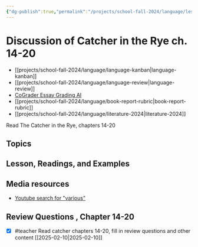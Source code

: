 ```yaml
---
{"dg-publish":true,"permalink":"/projects/school-fall-2024/language/lessons/catcher-ch-14-20-discussion/"}
---
```



#  Discussion of Catcher in the Rye ch. 14-20

- [[projects/school-fall-2024/language/language-kanban\|language-kanban]]
- [[projects/school-fall-2024/language/language-review\|language-review]]
- [CoGrader Essay Grading AI](https://v2.cograder.com/app)
- [[projects/school-fall-2024/language/book-report-rubric\|book-report-rubric]]
- [[projects/school-fall-2024/language/literature-2024\|literature-2024]]


Read The Catcher in the Rye, chapters 14-20

## Topics


## Lesson, Readings, and Examples


## Media resources


- [Youtube search for "various"](https://www.youtube.com/results?search_query=various) 

## Review Questions , Chapter 14-20

- [x] #teacher Read catcher chapters 14-20, fill in review questions and other content [[2025-02-10\|2025-02-10]]
